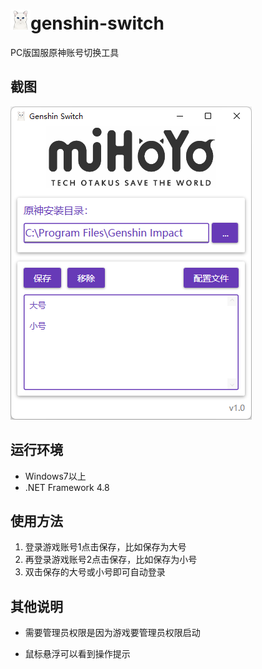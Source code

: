 # ![Sapphire](src/Resources/Sapphire.png)genshin-switch

PC版国服原神账号切换工具

## 截图

![main](screen-shot/main.png)

## 运行环境

- Windows7以上
- .NET Framework 4.8

## 使用方法

1. 登录游戏账号1点击保存，比如保存为大号
2. 再登录游戏账号2点击保存，比如保存为小号
3. 双击保存的大号或小号即可自动登录

## 其他说明

- 需要管理员权限是因为游戏要管理员权限启动

- 鼠标悬浮可以看到操作提示
